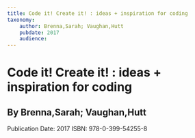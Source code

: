 ```yaml
---
title: Code it! Create it! : ideas + inspiration for coding
taxonomy:
	author: Brenna,Sarah; Vaughan,Hutt
	pubdate: 2017
	audience: 
---
```

# Code it! Create it! : ideas + inspiration for coding
## By Brenna,Sarah; Vaughan,Hutt


Publication Date: 2017
ISBN: 978-0-399-54255-8